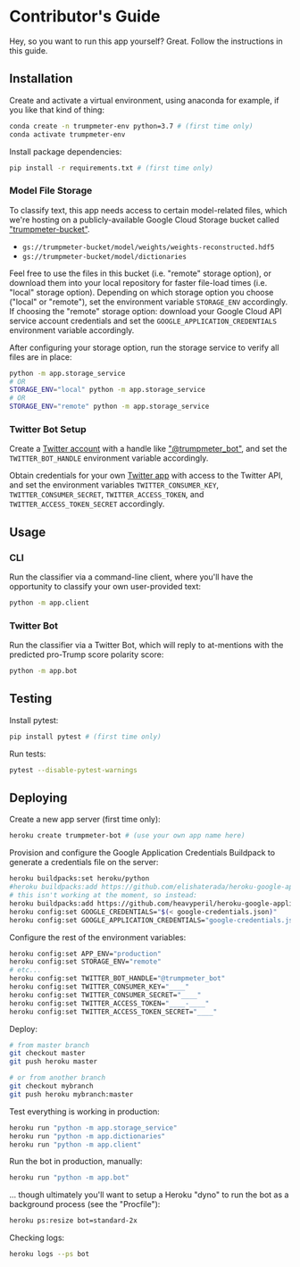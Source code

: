 # Contributor's Guide

Hey, so you want to run this app yourself? Great. Follow the instructions in this guide.

## Installation

Create and activate a virtual environment, using anaconda for example, if you like that kind of thing:

```sh
conda create -n trumpmeter-env python=3.7 # (first time only)
conda activate trumpmeter-env
```

Install package dependencies:

```sh
pip install -r requirements.txt # (first time only)
```

### Model File Storage

To classify text, this app needs access to certain model-related files, which we're hosting on a publicly-available Google Cloud Storage bucket called ["trumpmeter-bucket"](https://console.cloud.google.com/storage/browser/trumpmeter-bucket/).

  + `gs://trumpmeter-bucket/model/weights/weights-reconstructed.hdf5`
  + `gs://trumpmeter-bucket/model/dictionaries`

Feel free to use the files in this bucket (i.e. "remote" storage option), or download them into your local repository for faster file-load times (i.e. "local" storage option). Depending on which storage option you choose ("local" or "remote"), set the environment variable `STORAGE_ENV` accordingly. If choosing the "remote" storage option: download your Google Cloud API service account credentials and set the `GOOGLE_APPLICATION_CREDENTIALS` environment variable accordingly.

After configuring your storage option, run the storage service to verify all files are in place:

```sh
python -m app.storage_service
# OR
STORAGE_ENV="local" python -m app.storage_service
# OR
STORAGE_ENV="remote" python -m app.storage_service
```

### Twitter Bot Setup

Create a [Twitter account](https://twitter.com/) with a handle like ["@trumpmeter_bot"](https://twitter.com/trumpmeter_bot), and set the `TWITTER_BOT_HANDLE` environment variable accordingly.

Obtain credentials for your own [Twitter app](https://developer.twitter.com/) with access to the Twitter API, and set the environment variables `TWITTER_CONSUMER_KEY`, `TWITTER_CONSUMER_SECRET`, `TWITTER_ACCESS_TOKEN`, and `TWITTER_ACCESS_TOKEN_SECRET` accordingly.

## Usage

### CLI

Run the classifier via a command-line client, where you'll have the opportunity to classify your own user-provided text:

```sh
python -m app.client
```

### Twitter Bot

Run the classifier via a Twitter Bot, which will reply to at-mentions with the predicted pro-Trump score polarity score:

```sh
python -m app.bot
```

## Testing

Install pytest:

```sh
pip install pytest # (first time only)
```

Run tests:

```sh
pytest --disable-pytest-warnings
```


## Deploying

Create a new app server (first time only):

```sh
heroku create trumpmeter-bot # (use your own app name here)
```

Provision and configure the Google Application Credentials Buildpack to generate a credentials file on the server:

```sh
heroku buildpacks:set heroku/python
#heroku buildpacks:add https://github.com/elishaterada/heroku-google-application-credentials-buildpack
# this isn't working at the moment, so instead:
heroku buildpacks:add https://github.com/heavyperil/heroku-google-application-credentials-buildpack
heroku config:set GOOGLE_CREDENTIALS="$(< google-credentials.json)"
heroku config:set GOOGLE_APPLICATION_CREDENTIALS="google-credentials.json"
```

Configure the rest of the environment variables:

```sh
heroku config:set APP_ENV="production"
heroku config:set STORAGE_ENV="remote"
# etc...
heroku config:set TWITTER_BOT_HANDLE="@trumpmeter_bot"
heroku config:set TWITTER_CONSUMER_KEY="____"
heroku config:set TWITTER_CONSUMER_SECRET="____"
heroku config:set TWITTER_ACCESS_TOKEN="____-____"
heroku config:set TWITTER_ACCESS_TOKEN_SECRET="____"
```

Deploy:

```sh
# from master branch
git checkout master
git push heroku master

# or from another branch
git checkout mybranch
git push heroku mybranch:master
```

Test everything is working in production:

```sh
heroku run "python -m app.storage_service"
heroku run "python -m app.dictionaries"
heroku run "python -m app.client"
```

Run the bot in production, manually:

```sh
heroku run "python -m app.bot"
```

... though ultimately you'll want to setup a Heroku "dyno" to run the bot as a background process (see the "Procfile"):

```sh
heroku ps:resize bot=standard-2x
```

Checking logs:

```sh
heroku logs --ps bot
```
